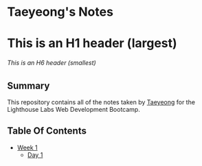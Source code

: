 # Taeyeong's Notes

# This is an H1 header (largest)
###### This is an H6 header (smallest)

## Summary

This repository contains all of the notes taken by [Taeyeong](https://github.com/ellienjuly) for the Lighthouse Labs Web Development Bootcamp.

## Table Of Contents

* [Week 1](/Week_1)
  * [Day 1](/Week_1/Day_1)